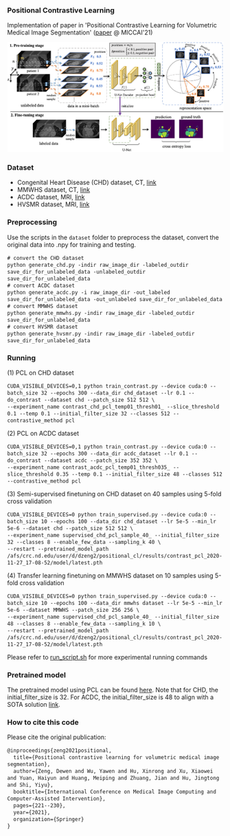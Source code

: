 ### Positional Contrastive Learning

Implementation of paper in 'Positional Contrastive Learning for Volumetric Medical Image Segmentation' ([paper](https://arxiv.org/pdf/2106.09157v3.pdf) @ MICCAI'21)

<p align="center">
  <img src="figures/overview.jpg" width="700">
</p>

### Dataset
 - Congenital Heart Disease (CHD) dataset, CT, [link](https://www.kaggle.com/datasets/xiaoweixumedicalai/chd68-segmentation-dataset-miccai19)
 - MMWHS dataset, CT, [link](https://zmiclab.github.io/zxh/0/mmwhs/)
 - ACDC dataset, MRI, [link](https://www.creatis.insa-lyon.fr/Challenge/acdc/databases.html)
 - HVSMR dataset, MRI, [link](http://segchd.csail.mit.edu/)

### Preprocessing
Use the scripts in the `dataset` folder to preprocess the dataset, convert the original data into .npy for training and testing.
```
# convert the CHD dataset
python generate_chd.py -indir raw_image_dir -labeled_outdir save_dir_for_unlabeled_data -unlabeled_outdir save_dir_for_unlabeled_data
# convert ACDC dataset
python generate_acdc.py -i raw_image_dir -out_labeled save_dir_for_unlabeled_data -out_unlabeled save_dir_for_unlabeled_data
# convert MMWHS dataset
python generate_mmwhs.py -indir raw_image_dir -labeled_outdir save_dir_for_unlabeled_data
# convert HVSMR dataset
python generate_hvsmr.py -indir raw_image_dir -labeled_outdir save_dir_for_unlabeled_data
```

### Running

(1) PCL on CHD dataset
```
CUDA_VISIBLE_DEVICES=0,1 python train_contrast.py --device cuda:0 --batch_size 32 --epochs 300 --data_dir chd_dataset --lr 0.1 --do_contrast --dataset chd --patch_size 512 512 \
--experiment_name contrast_chd_pcl_temp01_thresh01_ --slice_threshold 0.1 --temp 0.1 --initial_filter_size 32 --classes 512 --contrastive_method pcl
```

(2) PCL on ACDC dataset
```
CUDA_VISIBLE_DEVICES=0,1 python train_contrast.py --device cuda:0 --batch_size 32 --epochs 300 --data_dir acdc_dataset --lr 0.1 --do_contrast --dataset acdc --patch_size 352 352 \
--experiment_name contrast_acdc_pcl_temp01_thresh035_ --slice_threshold 0.35 --temp 0.1 --initial_filter_size 48 --classes 512 --contrastive_method pcl
```

(3) Semi-supervised finetuning on CHD dataset on 40 samples using 5-fold cross validation
```
CUDA_VISIBLE_DEVICES=0 python train_supervised.py --device cuda:0 --batch_size 10 --epochs 100 --data_dir chd_dataset --lr 5e-5 --min_lr 5e-6 --dataset chd --patch_size 512 512 \
--experiment_name supervised_chd_pcl_sample_40_ --initial_filter_size 32 --classes 8 --enable_few_data --sampling_k 40 \
--restart --pretrained_model_path /afs/crc.nd.edu/user/d/dzeng2/positional_cl/results/contrast_pcl_2020-11-27_17-08-52/model/latest.pth
```

(4) Transfer learning finetuning on MMWHS dataset on 10 samples using 5-fold cross validation
```
CUDA_VISIBLE_DEVICES=0 python train_supervised.py --device cuda:0 --batch_size 10 --epochs 100 --data_dir mmwhs dataset --lr 5e-5 --min_lr 5e-6 --dataset MMWHS --patch_size 256 256 \
--experiment_name supervised_chd_pcl_sample_40_ --initial_filter_size 48 --classes 8 --enable_few_data --sampling_k 10 \
--restart --pretrained_model_path /afs/crc.nd.edu/user/d/dzeng2/positional_cl/results/contrast_pcl_2020-11-27_17-08-52/model/latest.pth
```

Please refer to [run_script.sh](run_script.sh) for more experimental running commands

### Pretrained model

The pretrained model using PCL can be found [here](https://drive.google.com/drive/folders/16vnZj9c5Mp-9lazmHtR-01AxHGUe0q_6?usp=sharing). Note that for CHD, the initial_filter_size is 32. For ACDC, the initial_filter_size is 48 to align with a SOTA solution [link](https://github.com/MIC-DKFZ/ACDC2017).

### How to cite this code

Please cite the original publication:
```
@inproceedings{zeng2021positional,
  title={Positional contrastive learning for volumetric medical image segmentation},
  author={Zeng, Dewen and Wu, Yawen and Hu, Xinrong and Xu, Xiaowei and Yuan, Haiyun and Huang, Meiping and Zhuang, Jian and Hu, Jingtong and Shi, Yiyu},
  booktitle={International Conference on Medical Image Computing and Computer-Assisted Intervention},
  pages={221--230},
  year={2021},
  organization={Springer}
}
```